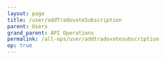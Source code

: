 ```yaml
---
layout: page
title: /user/addTradovateSubscription
parent: Users
grand_parent: API Operations
permalink: /all-ops/user/addtradovatesubscription
op: true
---
```


<script>
    window.addEventListener('load', () => {
        const TDV = Symbol.for('tdv-docs');
        const SiteStorage = window[TDV].SiteStorage;

        window[TDV].defineTryit({
            name: 'AddTradovateSubscription',
            endpoint: '/user/addTradovateSubscription',
            method: 'POST',
            params: {
                tradovateSubscriptionPlanId: 0,
                '// creditCardId': 0,
                '// accountId': 0,
                '// userId': 0
            }
        });

        window[TDV].buildCallouts(
            window[TDV].buildCallouts.defaultAuthWarning,
            window[TDV].buildCallouts.defaultVendorWarning,
        );
    });

</script>

